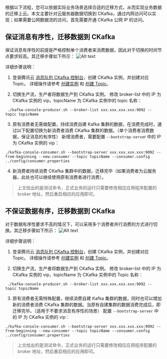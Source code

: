 根据以下流程，您可以依据实际业务场景选择合适的迁移方式，从而实现业务数据的迁移上云。本文主要针对云服务器数据切换到 CKafka，通过内网访问可以实现；如果需要公网数据流的访问，首先需要开通 CKafka 公网 IP 的访问。

## 保证消息有序性，迁移数据到 CKafka

保证消息有序性的前提是严格控制单个消费者来消费数据，因此对于切换的时间节点要求较高。其迁移步骤如下所示：
![Alt text](https://main.qcloudimg.com/raw/85c0ee0a869df5fbf294bdfc972f2084.png)

详细步骤说明：
1. 登录腾讯云 [消息队列 CKafka 控制台](https://console.cloud.tencent.com/ckafka)，创建 CKafka 实例，并创建对应 Topic。
详细操作请参考 [创建实例](https://intl.cloud.tencent.com/document/product/597/32543) 和 [创建 Topic](https://intl.cloud.tencent.com/document/product/597/34003)。

2. 切换生产流，生产者将数据生产到 CKafka 实例。
 修改 broker-list 中的 IP 为 CKafka 实例的 vip，topicName 为 CKafka 实例中的 topic 名称：
```
 ./kafka-console-producer.sh --broker-list xxx.xxx.xxx.xxx:9092 --topic topicName
```
3. 原有消费者无需做配置，持续消费自建 Kafka 集群的数据，在消费完成时，通过以下配置切换为新消费者消费 CKafka 集群的数据。（单个消费者消费数据，保证消息的有序性）
 新增消费者，需要配置 `--bootstrap-serve`r 中的 IP 为 CKafka 实例的 vip：
```
./kafka-console-consumer.sh --bootstrap-server xxx.xxx.xxx.xxx:9092 --from-beginning --new-consumer --topic topicName --consumer.config ../config/consumer.properties
```
4. 新消费者持续消费 CKafka 集群中的数据，迁移完毕（如果消费者为云服务器，此处也可以继续使用原有消费者进行消费）。

>上文给出的是测试命令，正式业务的运行只需要修改相应应用程序配置的 broker 地址，然后重启相应的应用即可。

## 不保证数据有序，迁移数据到 CKafka

对于数据有序性要求不高的情况下，可以采用多个消费者并行消费的方式进行切换。其迁移步骤如下所示：
![Alt text](https://main.qcloudimg.com/raw/02342dc426a1ec0f5378071721923c7a.png)

详细步骤说明：
1. 登录腾讯云 [消息队列 CKafka 控制台](https://console.cloud.tencent.com/ckafka)，创建 CKafka 实例，并创建对应 Topic。
详细操作请参考 [创建实例](https://intl.cloud.tencent.com/document/product/597/32543) 和 [创建 Topic](https://intl.cloud.tencent.com/document/product/597/34003)。

2. 切换生产流，生产者将数据生产到 CKafka 实例。
 修改 broker-list 中的 IP 为 CKafka 实例的 vip，topicName 为 CKafka 实例中的 Topic 名称：
```
 ./kafka-console-producer.sh --broker-list xxx.xxx.xxx.xxx:9092 --topic topicName
```
3. 原有消费者无需特殊配置，继续消费自建 Kafka 集群的数据，同时也可以增加新的消费者消费 CKafka 集群的数据。当原有自建集群的数据消费完成后，即迁移完毕。（适用于不要求消息有序性的场景）
 配置 `--bootstrap-server` 中的 IP 为 CKafka 实例的 vip：
```
./kafka-console-consumer.sh --bootstrap-server xxx.xxx.xxx.xxx:9092 --from-beginning --new-consumer --topic topicName --consumer.config ../config/consumer.properties
```

>上文给出的是测试命令，正式业务的运行只需要修改相应应用程序配置的 broker 地址，然后重启相应的应用即可。
